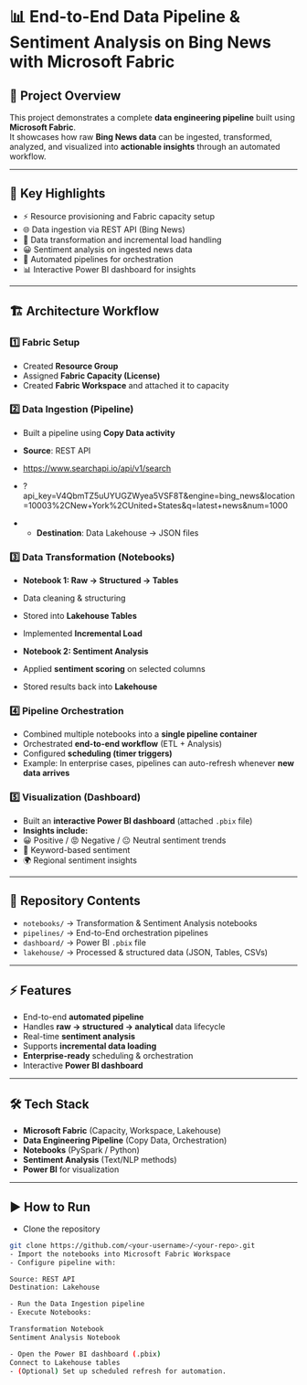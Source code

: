 # 📊 End-to-End Data Pipeline & Sentiment Analysis on Bing News with Microsoft Fabric  

## 🚀 Project Overview  
This project demonstrates a complete **data engineering pipeline** built using **Microsoft Fabric**.  
It showcases how raw **Bing News data** can be ingested, transformed, analyzed, and visualized into **actionable insights** through an automated workflow.  

---

## 🌟 Key Highlights  
- ⚡ Resource provisioning and Fabric capacity setup  
- 🌐 Data ingestion via REST API (Bing News)  
- 🔄 Data transformation and incremental load handling  
- 😀 Sentiment analysis on ingested news data  
- 🔗 Automated pipelines for orchestration  
- 📊 Interactive Power BI dashboard for insights  

---

## 🏗️ Architecture Workflow  

### 1️⃣ Fabric Setup  
- Created **Resource Group**  
- Assigned **Fabric Capacity (License)**  
- Created **Fabric Workspace** and attached it to capacity  

### 2️⃣ Data Ingestion (Pipeline)  
- Built a pipeline using **Copy Data activity**  
- **Source**: REST API
- https://www.searchapi.io/api/v1/search
- ?api_key=V4QbmTZ5uUYUGZWyea5VSF8T&engine=bing_news&location=10003%2CNew+York%2CUnited+States&q=latest+news&num=1000

- - **Destination**: Data Lakehouse → JSON files  

### 3️⃣ Data Transformation (Notebooks)  
- **Notebook 1: Raw → Structured → Tables**  
- Data cleaning & structuring  
- Stored into **Lakehouse Tables**  
- Implemented **Incremental Load**  

- **Notebook 2: Sentiment Analysis**  
- Applied **sentiment scoring** on selected columns  
- Stored results back into **Lakehouse**  

### 4️⃣ Pipeline Orchestration  
- Combined multiple notebooks into a **single pipeline container**  
- Orchestrated **end-to-end workflow** (ETL + Analysis)  
- Configured **scheduling (timer triggers)**  
- Example: In enterprise cases, pipelines can auto-refresh whenever **new data arrives**  

### 5️⃣ Visualization (Dashboard)  
- Built an **interactive Power BI dashboard** (attached `.pbix` file)  
- **Insights include:**  
- 😀 Positive / 😡 Negative / 😐 Neutral sentiment trends  
- 🔑 Keyword-based sentiment  
- 🌍 Regional sentiment insights  

---

## 📂 Repository Contents  
- `notebooks/` → Transformation & Sentiment Analysis notebooks  
- `pipelines/` → End-to-End orchestration pipelines  
- `dashboard/` → Power BI `.pbix` file  
- `lakehouse/` → Processed & structured data (JSON, Tables, CSVs)  

---

## ⚡ Features  
- End-to-end **automated pipeline**  
- Handles **raw → structured → analytical** data lifecycle  
- Real-time **sentiment analysis**  
- Supports **incremental data loading**  
- **Enterprise-ready** scheduling & orchestration  
- Interactive **Power BI dashboard**  

---

## 🛠️ Tech Stack  
- **Microsoft Fabric** (Capacity, Workspace, Lakehouse)  
- **Data Engineering Pipeline** (Copy Data, Orchestration)  
- **Notebooks** (PySpark / Python)  
- **Sentiment Analysis** (Text/NLP methods)  
- **Power BI** for visualization  

---

## ▶️ How to Run  

- Clone the repository  
 ```bash
 git clone https://github.com/<your-username>/<your-repo>.git
- Import the notebooks into Microsoft Fabric Workspace
- Configure pipeline with:

Source: REST API
Destination: Lakehouse

- Run the Data Ingestion pipeline
- Execute Notebooks:

Transformation Notebook
Sentiment Analysis Notebook

- Open the Power BI dashboard (.pbix)
Connect to Lakehouse tables
- (Optional) Set up scheduled refresh for automation.


  
